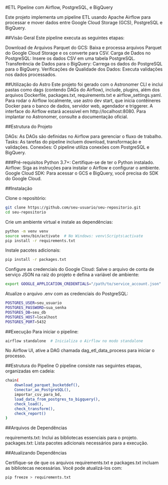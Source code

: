#ETL Pipeline com Airflow, PostgreSQL, e BigQuery

Este projeto implementa um pipeline ETL usando Apache Airflow para processar e mover dados entre Google Cloud Storage (GCS), PostgreSQL e BigQuery.

##Visão Geral
Este pipeline executa as seguintes etapas:

Download de Arquivos Parquet do GCS: Baixa e processa arquivos Parquet do Google Cloud Storage e os converte para CSV.
Carga de Dados no PostgreSQL: Insere os dados CSV em uma tabela PostgreSQL.
Transferência de Dados para o BigQuery: Carrega os dados do PostgreSQL para o BigQuery.
Verificações de Qualidade dos Dados: Executa validações nos dados processados.

##Utilização do Astro
Este projeto foi gerado com o Astronomer CLI e inclui pastas como dags (contendo DAGs do Airflow), include, plugins, 
além dos arquivos Dockerfile, packages.txt, requirements.txt e airflow_settings.yaml. Para rodar o Airflow localmente,
use astro dev start, que inicia contêineres Docker para o banco de dados, servidor web, agendador e triggerer. 
A interface do Airflow estará acessível em http://localhost:8080. Para implantar no Astronomer, consulte a documentação oficial.

##Estrutura do Projeto

DAGs: As DAGs são definidas no Airflow para gerenciar o fluxo de trabalho.
Tasks: As tarefas do pipeline incluem download, transformação e validações.
Conexões: O pipeline utiliza conexões com PostgreSQL e BigQuery.

###Pré-requisitos
Python 3.7+: Certifique-se de ter o Python instalado.
Airflow: Siga as instruções para instalar o Airflow e configurar o ambiente.
Google Cloud SDK: Para acessar o GCS e BigQuery, você precisa do SDK do Google Cloud.

##Instalação

Clone o repositório:
```bash
git clone https://github.com/seu-usuario/seu-repositorio.git
cd seu-repositorio
```
Crie um ambiente virtual e instale as dependências:
```bash
python -m venv venv
source venv/bin/activate  # No Windows: venv\Scripts\activate
pip install -r requirements.txt

```
Instale pacotes adicionais:
```bash
pip install -r packages.txt

```
Configure as credenciais do Google Cloud:
Salve o arquivo de conta de serviço JSON na raiz do projeto e defina a variável de ambiente:
```bash
export GOOGLE_APPLICATION_CREDENTIALS="/path/to/service_account.json"
```
Atualize o arquivo .env com as credenciais do PostgreSQL:

```bash
POSTGRES_USER=seu_usuario
POSTGRES_PASSWORD=sua_senha
POSTGRES_DB=seu_db
POSTGRES_HOST=localhost
POSTGRES_PORT=5432

```
##Execução
Para iniciar o pipeline:
```bash
airflow standalone  # Inicializa o Airflow no modo standalone
```
No Airflow UI, ative a DAG chamada dag_etl_data_process para iniciar o processo.

##Estrutura do Pipeline
O pipeline consiste nas seguintes etapas, organizadas em cadeia:
```bash
chain(
    download_parquet_bucketdef(),
    Conectar_ao_PostgreSQL(),
    importar_csv_para_bd,
    load_data_from_postgres_to_bigquery(),
    check_load(),
    check_transform(),
    check_report()
)

```
##Arquivos de Dependências

requirements.txt: Inclui as bibliotecas essenciais para o projeto.
packages.txt: Lista pacotes adicionais necessários para a execução.

##Atualizando Dependências

Certifique-se de que os arquivos requirements.txt e packages.txt incluam as bibliotecas necessárias. Você pode atualizá-los com:
```bash
pip freeze > requirements.txt

```



